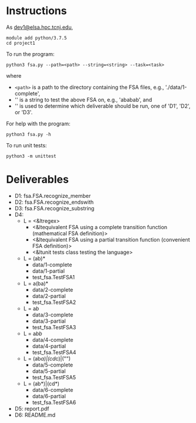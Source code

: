 # Instructions

As dev1@elsa.hpc.tcnj.edu,
```
module add python/3.7.5
cd project1
```

To run the program:
```
python3 fsa.py --path=<path> --string=<string> --task=<task>
```

where
- `<path>` is a path to the directory containing the FSA files, e.g., './data/1-complete',
- '<string>' is a string to test the above FSA on, e.g., 'ababab', and
- '<task>' is used to determine which deliverable should be run, one of 'D1', 'D2', or 'D3'.

For help with the program:
```
python3 fsa.py -h
```

To run unit tests:
```
python3 -m unittest
```

# Deliverables

- D1: fsa.FSA.recognize_member
- D2: fsa.FSA.recognize_endswith
- D3: fsa.FSA.recognize_substring
- D4:
	- L = <&ltregex>
		- <&ltequivalent FSA using a complete transition function (mathematical FSA definition)>
		- <&ltequivalent FSA using a partial transition function (convenient FSA definition)>
		- <&ltunit tests class testing the language>
	- L = (ab)*
		- data/1-complete
		- data/1-partial
		- test_fsa.TestFSA1
	- L = a(ba)*
		- data/2-complete
		- data/2-partial
		- test_fsa.TestFSA2
	- L = a*b*
		- data/3-complete
		- data/3-partial
		- test_fsa.TestFSA3
	- L = a*bb*
		- data/4-complete
		- data/4-partial
		- test_fsa.TestFSA4
	- L = (ab*a)|(cd*c)|("")
		- data/5-complete
		- data/5-partial
		- test_fsa.TestFSA5
	- L = (ab*)|(cd*)
		- data/6-complete
		- data/6-partial
		- test_fsa.TestFSA6
- D5: report.pdf
- D6: README.md

